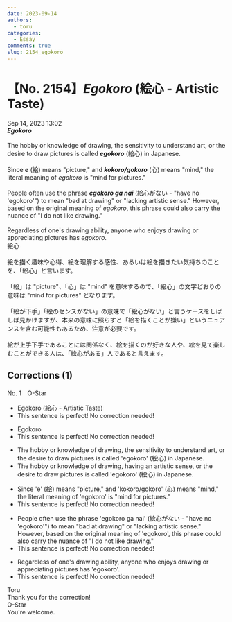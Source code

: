 ```yaml
---
date: 2023-09-14
authors:
  - toru
categories:
  - Essay
comments: true
slug: 2154_egokoro
---
```


# 【No. 2154】<strong><em>Egokoro</strong></em> (絵心 - Artistic Taste)
<div class="date">Sep 14, 2023 13:02</div>
<div id="post"><div id="body_show_ori">
<strong><em>Egokoro</strong></em><br/><br/>The hobby or knowledge of drawing, the sensitivity to understand art, or the desire to draw pictures is called <strong><em>egokoro</em></strong> (絵心) in Japanese.<br/><br/>Since <strong><em>e</em></strong> (絵) means "picture," and <strong><em>kokoro/gokoro</em></strong> (心) means "mind," the literal meaning of <em>egokoro</em> is "mind for pictures."<br/><br/>People often use the phrase <strong><em>egokoro ga nai</em></strong> (絵心がない - "have no 'egokoro'") to mean "bad at drawing" or "lacking artistic sense." However, based on the original meaning of <em>egokoro</em>, this phrase could also carry the nuance of "I do not like drawing."<br/><br/>Regardless of one's drawing ability, anyone who enjoys drawing or appreciating pictures has <em>egokoro</em>.
</div></div>

<!-- more -->

<div id="post_ja"><div id="body_show_mo">
絵心<br/><br/>絵を描く趣味や心得、絵を理解する感性、あるいは絵を描きたい気持ちのことを、「絵心」と言います。<br/><br/>「絵」は "picture"、「心」は "mind" を意味するので、「絵心」の文字どおりの意味は "mind for pictures" となります。<br/><br/>「絵が下手」「絵のセンスがない」の意味で「絵心がない」と言うケースをしばしば見かけますが、本来の意味に照らすと「絵を描くことが嫌い」というニュアンスを含む可能性もあるため、注意が必要です。<br/><br/>絵が上手下手であることには関係なく、絵を描くのが好きな人や、絵を見て楽しむことができる人は、「絵心がある」人であると言えます。
</div></div>

## Corrections (1)
<div id="block"><div class="first_name"> No. 1　<span class="just_name">O-Star</span></div><div id="block2">
<ul class="correction_field">
<li class="incorrect">Egokoro (絵心 - Artistic Taste)</li>
<li class="corrected perfect">This sentence is perfect! No correction needed!</li>
</ul>
<ul class="correction_field">
<li class="incorrect">Egokoro</li>
<li class="corrected perfect">This sentence is perfect! No correction needed!</li>
</ul>
<ul class="correction_field">
<li class="incorrect">The hobby or knowledge of drawing, the sensitivity to understand art, or the desire to draw pictures is called 'egokoro' (絵心) in Japanese.</li>
<li class="corrected correct">
The hobby or knowledge of drawing, <span class="f_bold">having an artistic sense</span>, or the desire to draw pictures is called 'egokoro' (絵心) in Japanese.
</li>
</ul>
<ul class="correction_field">
<li class="incorrect">Since 'e' (絵) means "picture," and 'kokoro/gokoro' (心) means "mind," the literal meaning of 'egokoro' is "mind for pictures."</li>
<li class="corrected perfect">This sentence is perfect! No correction needed!</li>
</ul>
<ul class="correction_field">
<li class="incorrect">People often use the phrase 'egokoro ga nai' (絵心がない - "have no 'egokoro'") to mean "bad at drawing" or "lacking artistic sense." However, based on the original meaning of 'egokoro', this phrase could also carry the nuance of "I do not like drawing."</li>
<li class="corrected perfect">This sentence is perfect! No correction needed!</li>
</ul>
<ul class="correction_field">
<li class="incorrect">Regardless of one's drawing ability, anyone who enjoys drawing or appreciating pictures has 'egokoro'.</li>
<li class="corrected perfect">This sentence is perfect! No correction needed!</li>
</ul>
</div><div class="name"><span class="just_name">Toru</span><br>
Thank you for the correction!
</div>
<div class="name"><span class="just_name">O-Star</span><br>
You're welcome.
</div>
</div>
